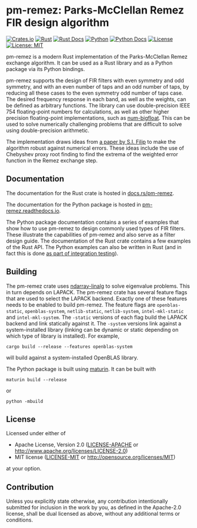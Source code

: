 # pm-remez: Parks-McClellan Remez FIR design algorithm

[![Crates.io][crates-badge]][crates-url]
[![Rust](https://github.com/maia-sdr/pm-remez/actions/workflows/rust.yml/badge.svg)](https://github.com/maia-sdr/pm-remez/actions/workflows/rust.yml)
[![Rust Docs][docs-badge]][docs-url]
[![Python](https://github.com/maia-sdr/pm-remez/actions/workflows/maturin.yml/badge.svg)](https://github.com/maia-sdr/pm-remez/actions/workflows/maturin.yml)
[![Python Docs](https://readthedocs.org/projects/pm-remez/badge/?version=latest)](https://pm-remez.readthedocs.io/en/latest/?badge=latest)
[![License](https://img.shields.io/badge/License-Apache_2.0-blue.svg)](https://opensource.org/licenses/Apache-2.0)
[![License: MIT](https://img.shields.io/badge/License-MIT-yellow.svg)](https://opensource.org/licenses/MIT)

[crates-badge]: https://buildstats.info/crate/pm-remez
[crates-url]: https://crates.io/crates/pm-remez
[docs-badge]: https://docs.rs/pm-remez/badge.svg
[docs-url]: https://docs.rs/pm-remez

pm-remez is a modern Rust implementation of the Parks-McClellan Remez exchange
algorithm. It can be used as a Rust library and as a Python package via its
Python bindings.

pm-remez supports the design of FIR filters with even symmetry and odd symmetry,
and with an even number of taps and an odd number of taps, by reducing all these
cases to the even symmetry odd number of taps case. The desired frequency
response in each band, as well as the weights, can be defined as arbitrary
functions. The library can use double-precision IEEE 754 floating-point numbers
for calculations, as well as other higher precision floating-point
implementations, such as
[num-bigfloat](https://docs.rs/num-bigfloat/latest/num_bigfloat/). This can be
used to solve numerically challenging problems that are difficult to solve using
double-precision arithmetic.

The implementation draws ideas from
[a paper by S.I. Filip](https://dl.acm.org/doi/10.1145/2904902)
to make the algorithm robust against numerical errors. These ideas include the
use of Chebyshev proxy root finding to find the extrema of the weighted error
function in the Remez exchange step.

## Documentation

The documentation for the Rust crate is hosted in
[docs.rs/pm-remez](https://docs.rs/pm-remez).

The documentation for the Python package is hosted in
[pm-remez.readthedocs.io](https://pm-remez.readthedocs.io/).

The Python package documentation contains a series of examples that show how to
use pm-remez to design commonly used types of FIR filters. These illustrate the
capabilities of pm-remez and also serve as a filter design guide. The
documentation of the Rust crate contains a few examples of the Rust API. The
Python examples can also be written in Rust (and in fact this is done
[as part of integration testing](tests/filter_designs.rs)).

## Building

The pm-remez crate uses [ndarray-linalg](https://docs.rs/ndarray-linalg/) to
solve eigenvalue problems. This in turn depends on LAPACK. The pm-remez crate
has several feature flags that are used to select the LAPACK backend. Exactly
one of these features needs to be enabled to build pm-remez. The feature flags
are `openblas-static`, `openblas-system`, `netlib-static`, `netlib-system`,
`intel-mkl-static` and `intel-mkl-system`. The `-static` versions of each flag
build the LAPACK backend and link statically against it. The `-system` versions
link against a system-installed library (linking can be dynamic or static
depending on which type of library is installed). For example,
```
cargo build --release --features openblas-system
```
will build against a system-installed OpenBLAS library.

The Python package is built using [maturin](https://docs.rs/ndarray-linalg/).
It can be built with
```
maturin build --release
```
or
```
python -mbuild
```

## License

Licensed under either of

 * Apache License, Version 2.0
   ([LICENSE-APACHE](LICENSE-APACHE) or http://www.apache.org/licenses/LICENSE-2.0)
 * MIT license
   ([LICENSE-MIT](LICENSE-MIT) or http://opensource.org/licenses/MIT)

at your option.

## Contribution

Unless you explicitly state otherwise, any contribution intentionally submitted
for inclusion in the work by you, as defined in the Apache-2.0 license, shall be
dual licensed as above, without any additional terms or conditions.
